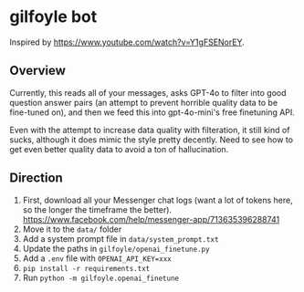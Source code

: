 # gilfoyle bot

Inspired by https://www.youtube.com/watch?v=Y1gFSENorEY. 

## Overview

Currently, this reads all of your messages, asks GPT-4o to filter into good question answer pairs (an attempt to prevent horrible quality data to be fine-tuned on), and then we feed this into gpt-4o-mini's free finetuning API. 

Even with the attempt to increase data quality with filteration, it still kind of sucks, although it does mimic the style pretty decently. Need to see how to get even better quality data to avoid a ton of hallucination.

## Direction

1. First, download all your Messenger chat logs (want a lot of tokens here, so the longer the timeframe the better). https://www.facebook.com/help/messenger-app/713635396288741
2. Move it to the `data/` folder
3. Add a system prompt file in `data/system_prompt.txt`
4. Update the paths in `gilfoyle/openai_finetune.py`
5. Add a `.env` file with `OPENAI_API_KEY=xxx`
6. `pip install -r requirements.txt`
7. Run `python -m gilfoyle.openai_finetune`
